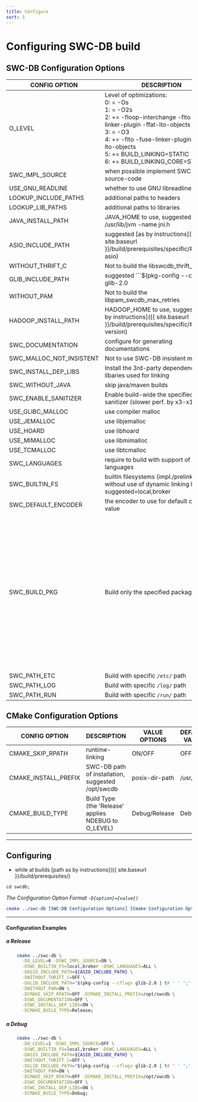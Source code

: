 ```yaml
---
title: Configure
sort: 3
---
```




# Configuring SWC-DB build

## SWC-DB Configuration Options

| CONFIG OPTION | DESCRIPTION | VALUE OPTIONS | DEFAULT VALUE |
| ---  | --- | --- | --- |
|O_LEVEL| Level of optimizations: <br/>  0: = -Os <br/>  1: = -O2s <br/>  2: += -floop-interchange -flto -fuse-linker-plugin -ffat-lto-objects <br/>  3: = -O3 <br/>  4: += -flto -fuse-linker-plugin -ffat-lto-objects<br/>  5: += BUILD_LINKING=STATIC <br/>  6: += BUILD_LINKING_CORE=STATIC | 0-7 | 3 |
|SWC_IMPL_SOURCE| when possible implement SWC-DB source-code | ON/OFF | OFF |
|USE_GNU_READLINE| whether to use GNU libreadline | ON/OFF | OFF(ON if EDITLINE not found) |
|LOOKUP_INCLUDE_PATHS| additional paths to headers | posix-dir-path_LIST; | "/opt/local/include;/usr/local/include;usr/local/lib;/usr/include" |
|LOOKUP_LIB_PATHS| additional paths to libraries | posix-dir-path_LIST; | "/opt/local/lib;/usr/local/lib;/usr/lib;/lib" |
|JAVA_INSTALL_PATH| JAVA_HOME to use, suggested ```$(find /usr/lib/jvm -name jni.h | sed s"/\/include\/jni.h//"g)``` | posix-dir-path | ENV{JAVA_HOME} |
|ASIO_INCLUDE_PATH| suggested [as by instructions]({{ site.baseurl }}/build/prerequisites/specific/#version-asio) | posix-dir-path | "" |
|WITHOUT_THRIFT_C| Not to build the libswcdb_thrift_c | ON/OFF | OFF |
|GLIB_INCLUDE_PATH| suggested ```$(pkg-config --cflags glib-2.0 | tr ' ' ';' | sed 's/-I//g' )``` | posix-dir-path | "" |
|WITHOUT_PAM| Not to build the libpam_swcdb_max_retries | ON/OFF | OFF |
|HADOOP_INSTALL_PATH| HADOOP_HOME to use, suggested [as by instructions]({{ site.baseurl }}/build/prerequisites/specific/#hadoop-version) | posix-dir-path| ENV{HADOOP_HOME} |
|SWC_DOCUMENTATION|  configure for generating documentations | ON/OFF | OFF |
|SWC_MALLOC_NOT_INSISTENT|  Not to use SWC-DB insistent malloc | ON/OFF | OFF(clang-ON) |
|SWC_INSTALL_DEP_LIBS|  Install the 3rd-party dependencies libaries used for linking | ON/OFF | OFF |
|SWC_WITHOUT_JAVA| skip java/maven builds | ON/OFF | OFF |
|SWC_ENABLE_SANITIZER| Enable build-wide the specified sanitizer (slower perf. by x3-x10) | address/thread | OFF |
|USE_GLIBC_MALLOC| use compiler malloc | ON/OFF | OFF |
|USE_JEMALLOC| use libjemalloc | ON/OFF | OFF |
|USE_HOARD| use libhoard | ON/OFF | OFF |
|USE_MIMALLOC| use libmimalloc | ON/OFF | OFF |
|USE_TCMALLOC| use libtcmalloc | ON/OFF | OFF(default libtcmalloc_minimal or USE_GLIBC_MALLOC) |
|SWC_LANGUAGES| require to build with support of listed languages  | NONE or ANY / applicable CSV: py2,py3,pypy2,pypy3,java,netstd,c_glib | any possible |
|SWC_BUILTIN_FS| builtin filesystems (impl./prelinked without use of dynamic linking loader), suggested=local,broker | applicable CSV: local,broker,hadoop_jvm,hadoop,ceph | any possible |
|SWC_DEFAULT_ENCODER| the encoder to use for default config value | PLAIN/ZLIB/SNAPPY/ZSTD | ZSTD |
|SWC_BUILD_PKG| Build only the specified package | _Environment:_ <br/> * env  <br/> * doc  <br/> _Libraries:_ <br/> * lib-core <br/>   * lib <br/>   * lib-fs <br/>   * lib-fs-local <br/>   * lib-fs-broker <br/>   * lib-fs-ceph <br/>   * lib-fs-hadoop <br/>   * lib-fs-hadoop-jvm <br/>   * lib-thrift <br/>   * lib-thrift-c <br/>   * pam-max-retries <br/>  _Applications:_ <br/>   * manager <br/>   * ranger <br/>   * fsbroker <br/>   * thiriftbroker <br/>   * utils | NONE(build-all) |
|SWC_PATH_ETC| Build with specific `/etc/` path | posix-dir-path, finish with slash `/` | application-base/../etc/swcdb/ |
|SWC_PATH_LOG| Build with specific `/log/` path | posix-dir-path, finish with slash `/` | application-base/../var/log/swcdb/ |
|SWC_PATH_RUN| Build with specific `/run/` path | posix-dir-path, finish with slash `/` | application-base/../run/ |



## CMake Configuration Options

| CONFIG OPTION | DESCRIPTION | VALUE OPTIONS | DEFAULT VALUE |
| ---  | --- | --- | --- |
|CMAKE_SKIP_RPATH| runtime-linking | ON/OFF | OFF |
|CMAKE_INSTALL_PREFIX| SWC-DB path of installation, suggested /opt/swcdb | posix-dir-path | /usr/local |
|CMAKE_BUILD_TYPE| Build Type (the 'Release' applies NDEBUG to O_LEVEL) | Debug/Release | Debug |



***



## Configuring

*  while at builds [path as by instructions]({{ site.baseurl }}/build/prerequisites/)
```
cd swcdb;
```

_The Configuration Option Format ```-D{option}={value}) ```_

```cmake
cmake ../swc-db [SWC-DB Configuration Options] [Cmake Configuration Options];
```



***



#### Configuration Examples
##### a Release
```bash
    cmake ../swc-db \
      -DO_LEVEL=6 -DSWC_IMPL_SOURCE=ON \
      -DSWC_BUILTIN_FS=local,broker -DSWC_LANGUAGES=ALL \
      -DASIO_INCLUDE_PATH=${ASIO_INCLUDE_PATH} \
      -DWITHOUT_THRIFT_C=OFF \
      -DGLIB_INCLUDE_PATH="$(pkg-config --cflags glib-2.0 | tr ' ' ';' | sed 's/-I//g' )" \
      -DWITHOUT_PAM=ON \
      -DCMAKE_SKIP_RPATH=OFF -DCMAKE_INSTALL_PREFIX=/opt/swcdb \
      -DSWC_DOCUMENTATION=OFF \
      -DSWC_INSTALL_DEP_LIBS=ON \
      -DCMAKE_BUILD_TYPE=Release;
```

##### a Debug
```bash
    cmake ../swc-db \
      -DO_LEVEL=1 -DSWC_IMPL_SOURCE=OFF \
      -DSWC_BUILTIN_FS=local,broker -DSWC_LANGUAGES=ALL \
      -DASIO_INCLUDE_PATH=${ASIO_INCLUDE_PATH} \
      -DWITHOUT_THRIFT_C=OFF \
      -DGLIB_INCLUDE_PATH="$(pkg-config --cflags glib-2.0 | tr ' ' ';' | sed 's/-I//g' )" \
      -DWITHOUT_PAM=ON \
      -DCMAKE_SKIP_RPATH=OFF -DCMAKE_INSTALL_PREFIX=/opt/swcdb \
      -DSWC_DOCUMENTATION=OFF \
      -DSWC_INSTALL_DEP_LIBS=ON \
      -DCMAKE_BUILD_TYPE=Debug;
```